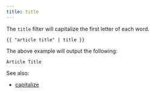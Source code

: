 ```yaml
---
title: title
---
```


The `title` filter will capitalize the first letter of each word.
```twig
{{ "article title" | title }}
```
The above example will output the following:
```twig
Article Title
```

See also:
- [capitalize](./capitalize.md)

